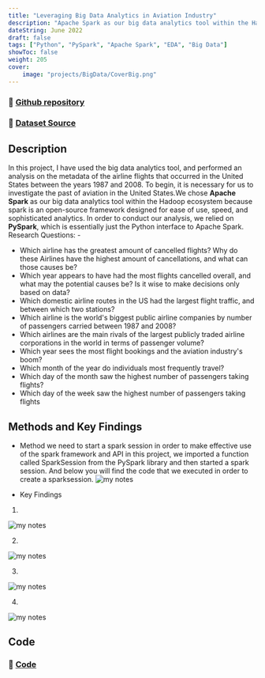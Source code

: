 ```yaml
---
title: "Leveraging Big Data Analytics in Aviation Industry"
description: "Apache Spark as our big data analytics tool within the Hadoop ecosystem"
dateString: June 2022
draft: false
tags: ["Python", "PySpark", "Apache Spark", "EDA", "Big Data"]
showToc: false
weight: 205
cover:
    image: "projects/BigData/CoverBig.png"
--- 
```

### 🔗 [Github repository](https://github.com/Abhiashu10/BigData-PySpark-Project)

### 🔗 [Dataset Source](https://dataverse.harvard.edu/dataset.xhtml?persistentId=doi:10.7910/DVN/HG7NV7)

## Description
In this project, I have used the big data analytics tool, and performed an analysis on the metadata of the airline flights that occurred in the United States between the years 1987 and 2008. To begin, it is necessary for us to investigate the past of aviation in the United States.We chose **Apache Spark** as our big data analytics tool within the Hadoop ecosystem because spark is an open-source framework designed for ease of use, speed, and sophisticated analytics. In order to conduct our analysis, we relied on **PySpark**, which is essentially just the Python interface to Apache Spark.
Research Questions: -
- Which airline has the greatest amount of cancelled flights? Why do these Airlines have the highest amount of cancellations, and what can those causes be?
- Which year appears to have had the most flights cancelled overall, and  what may the potential causes be? Is it wise to make decisions only based on data?
- Which domestic airline routes in the US had the largest flight traffic, and between which two stations?
- Which airline is the world's biggest public airline companies by number of passengers carried between 1987 and 2008?
- Which airlines are the main rivals of the largest publicly traded airline corporations in the world in terms of passenger volume?
- Which year sees the most flight bookings and the aviation industry's boom?
- Which month of the year do individuals most frequently travel?
- Which day of the month saw the highest number of passengers taking flights?
- Which day of the week saw the highest number of passengers taking flights

## Methods and Key Findings

- Method 
we need to start a spark session in order to make effective use of the spark framework and API in this project, we imported a function called SparkSession from the PySpark library and then started a spark session. And below you will find the code that we executed in order to create a sparksession.
![my notes](/projects/BigData/B0.png)

- Key Findings

1. 
![my notes](/projects/BigData/B1.png)

2. 
![my notes](/projects/BigData/B4.png)

3. 
![my notes](/projects/BigData/B3.png)

4. 
![my notes](/projects/BigData/B4.png)


## Code

### 🔗 [Code](https://github.com/Abhiashu10/BigData-PySpark-Project/blob/08991cbdb8c3c8d4a06c6ba575059e9eafe72b3d/bigdata.ipynb)

